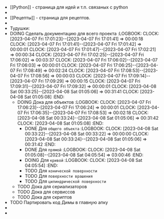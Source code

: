 - [[Python]] - страница для идей и т.п. связаных с python
-
- [[Рецепты]] - страница для рецептов.
-
- Тудушки:
- DOING Сделать документацию для всего проекта
  :LOGBOOK:
  CLOCK: [2023-04-07 Fri 17:01:23]--[2023-04-07 Fri 17:01:41] =>  00:00:18
  CLOCK: [2023-04-07 Fri 17:01:41]--[2023-04-07 Fri 17:01:42] =>  00:00:01
  CLOCK: [2023-04-07 Fri 17:01:47]--[2023-04-07 Fri 17:02:21] =>  00:00:34
  CLOCK: [2023-04-07 Fri 17:02:25]--[2023-04-07 Fri 17:06:02] =>  00:03:37
  CLOCK: [2023-04-07 Fri 17:06:02]--[2023-04-07 Fri 17:06:03] =>  00:00:01
  CLOCK: [2023-04-07 Fri 17:06:25]--[2023-04-07 Fri 17:08:49] =>  00:02:24
  CLOCK: [2023-04-07 Fri 17:08:53]--[2023-04-07 Fri 17:08:56] =>  00:00:03
  CLOCK: [2023-04-07 Fri 17:09:14]--[2023-04-07 Fri 17:09:29] =>  00:00:15
  CLOCK: [2023-04-07 Fri 17:09:31]--[2023-04-07 Fri 17:09:32] =>  00:00:01
  CLOCK: [2023-04-08 Sat 00:33:25]--[2023-04-08 Sat 01:05:06] =>  00:31:41
  CLOCK: [2023-04-08 Sat 01:05:08]
  :END:
	- DOING Дока для объектов
	  :LOGBOOK:
	  CLOCK: [2023-04-07 Fri 17:06:23]--[2023-04-07 Fri 17:06:24] =>  00:00:01
	  CLOCK: [2023-04-07 Fri 17:06:35]--[2023-04-07 Fri 17:08:53] =>  00:02:18
	  CLOCK: [2023-04-08 Sat 00:33:24]--[2023-04-08 Sat 01:05:06] =>  00:31:42
	  CLOCK: [2023-04-08 Sat 01:05:08]
	  :END:
		- DONE Для `общего объекта`
		  :LOGBOOK:
		  CLOCK: [2023-04-08 Sat 00:33:22]--[2023-04-08 Sat 00:33:22] =>  00:00:00
		  CLOCK: [2023-04-08 Sat 00:33:24]--[2023-04-08 Sat 01:05:06] =>  00:31:42
		  :END:
		- DONE Для `прямой`
		  :LOGBOOK:
		  CLOCK: [2023-04-08 Sat 01:05:08]--[2023-04-08 Sat 04:05:54] =>  03:00:46
		  :END:
		- DOING Для `кривой`
		  :LOGBOOK:
		  CLOCK: [2023-04-08 Sat 04:05:54]
		  :END:
		- TODO Для `конической поверхности`
		- TODO Для `поверхности врашения`
		- TODO Для `цилиндрической поверхности`
	- TODO Дока для сериализаторов
	- TODO Дока для сервиссов
	- TODO Дока для скриптов
- TODO Партировать код Димы в главную апку
-
-